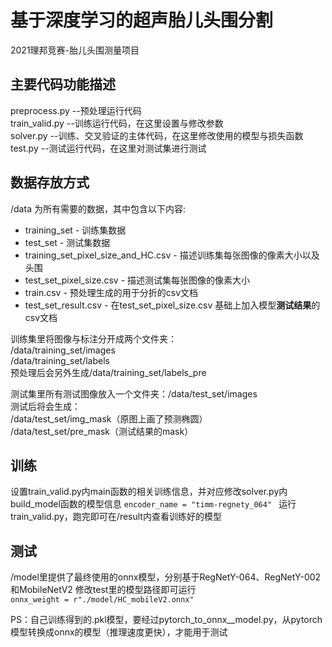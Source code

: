 # 基于深度学习的超声胎儿头围分割  
2021理邦竞赛-胎儿头围测量项目

## **主要代码功能描述**
preprocess.py --预处理运行代码  
train_valid.py --训练运行代码，在这里设置与修改参数  
solver.py --训练、交叉验证的主体代码，在这里修改使用的模型与损失函数  
test.py --测试运行代码，在这里对测试集进行测试  
  
## **数据存放方式**
/data 为所有需要的数据，其中包含以下内容:  
- training_set  - 训练集数据  
- test_set  - 测试集数据  
- training_set_pixel_size_and_HC.csv  - 描述训练集每张图像的像素大小以及头围  
- test_set_pixel_size.csv  - 描述测试集每张图像的像素大小  
- train.csv  - 预处理生成的用于分折的csv文档  
- test_set_result.csv  - 在test_set_pixel_size.csv 基础上加入模型**测试结果**的csv文档

训练集里将图像与标注分开成两个文件夹：  
/data/training_set/images  
/data/training_set/labels  
预处理后会另外生成/data/training_set/labels_pre  

测试集里所有测试图像放入一个文件夹：/data/test_set/images  
测试后将会生成：  
/data/test_set/img_mask（原图上画了预测椭圆）  
/data/test_set/pre_mask（测试结果的mask）

## **训练**
设置train_valid.py内main函数的相关训练信息，并对应修改solver.py内build_model函数的模型信息
```encoder_name = "timm-regnety_064" ```
运行train_valid.py，跑完即可在/result内查看训练好的模型  

## **测试**
/model里提供了最终使用的onnx模型，分别基于RegNetY-064、RegNetY-002和MobileNetV2
修改test里的模型路径即可运行  
```onnx_weight = r"./model/HC_mobileV2.onnx" ``` 

PS：自己训练得到的.pkl模型，要经过pytorch_to_onnx__model.py，从pytorch模型转换成onnx的模型（推理速度更快），才能用于测试
